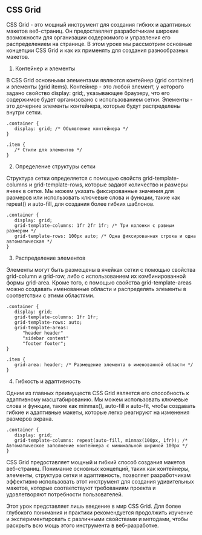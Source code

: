 ## CSS Grid

CSS Grid - это мощный инструмент для создания гибких и адаптивных макетов веб-страниц. Он предоставляет разработчикам широкие возможности для организации содержимого и управления его распределением на странице. В этом уроке мы рассмотрим основные концепции CSS Grid и как их применять для создания разнообразных макетов.

1. Контейнер и элементы

В CSS Grid основными элементами являются контейнер (grid container) и элементы (grid items). Контейнер - это любой элемент, у которого задано свойство display: grid;, указывающее браузеру, что его содержимое будет организовано с использованием сетки. Элементы - это дочерние элементы контейнера, которые будут распределены внутри сетки.

```
.container {
   display: grid; /* Объявление контейнера */
}

.item {
   /* Стили для элементов */
}
```


2. Определение структуры сетки

Структура сетки определяется с помощью свойств grid-template-columns и grid-template-rows, которые задают количество и размеры ячеек в сетке. Мы можем указать фиксированные значения для размеров или использовать ключевые слова и функции, такие как repeat() и auto-fill, для создания более гибких шаблонов.

```
.container {
   display: grid;
   grid-template-columns: 1fr 2fr 1fr; /* Три колонки с равным размером */
   grid-template-rows: 100px auto; /* Одна фиксированная строка и одна автоматическая */
}
```


3. Распределение элементов

Элементы могут быть размещены в ячейках сетки с помощью свойства grid-column и grid-row, либо с использованием их комбинированной формы grid-area. Кроме того, с помощью свойства grid-template-areas можно создавать именованные области и распределять элементы в соответствии с этими областями.

```
.container {
   display: grid;
   grid-template-columns: 1fr 1fr;
   grid-template-rows: auto;
   grid-template-areas:
      "header header"
      "sidebar content"
      "footer footer";
}

.item {
   grid-area: header; /* Размещение элемента в именованной области */
}

```
4. Гибкость и адаптивность

Одним из главных преимуществ CSS Grid является его способность к адаптивному масштабированию. Мы можем использовать ключевые слова и функции, такие как minmax(), auto-fill и auto-fit, чтобы создавать гибкие и адаптивные макеты, которые легко реагируют на изменения размеров экрана.

```
.container {
   display: grid;
   grid-template-columns: repeat(auto-fill, minmax(100px, 1fr)); /* Автоматическое заполнение контейнера с минимальной шириной 100px */
}

```


CSS Grid предоставляет мощный и гибкий способ создания макетов веб-страниц. Понимание основных концепций, таких как контейнеры, элементы, структура сетки и адаптивность, позволяет разработчикам эффективно использовать этот инструмент для создания удивительных макетов, которые соответствуют требованиям проекта и удовлетворяют потребности пользователей.

Этот урок представляет лишь введение в мир CSS Grid. Для более глубокого понимания и практики рекомендуется продолжить изучение и экспериментировать с различными свойствами и методами, чтобы раскрыть всю мощь этого инструмента в веб-разработке.






